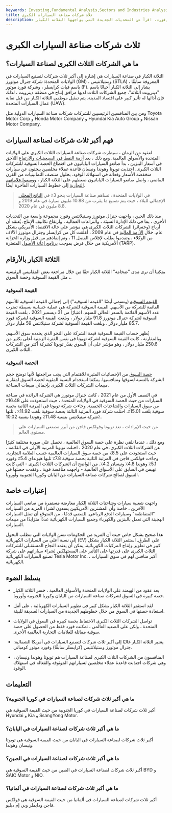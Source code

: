 ```yaml
---
keywords: Investing,Fundamental Analysis,Sectors and Industries Analysis,Sectors and Industries
title: ثلاث شركات صناعة السيارات الكبرى
description: يشير الثلاثة الكبار إلى أكبر ثلاث شركات لصناعة السيارات في الولايات المتحدة: جنرال موتورز وكرايسلر وفورد. اقرأ عن التحديات الجديدة التي يواجهها الثلاثة الكبار.
---
```


# ثلاث شركات صناعة السيارات الكبرى
## ما هي الشركات الثلاث الكبرى لصناعة السيارات؟

الثلاثة الكبار في صناعة السيارات هي إشارة إلى أكبر ثلاث شركات لتصنيع السيارات في الولايات المتحدة: شركة جنرال موتورز (GM) ، وستيلانتيس (STLA) ، المعروفة سابقًا باسم فيات كرايسلر ، وشركة فورد موتور (F). يشار إلى الثلاثة الكبار أحيانًا باسم "ديترويت الثلاثة". جميع الشركات الثلاث لديها مرافق إنتاج في منطقة ديترويت ، لذلك فإن أدائها له تأثير كبير على اقتصاد المدينة. يتم تمثيل موظفي الثلاثة الكبار من قبل نقابة عمال السيارات المتحدة (UAW).

ومن بين المنافسين الرئيسيين للشركات شركات صناعة السيارات الدولية مثل Toyota Motor Corp و Honda Motor Company و Hyundai Kia Auto Group و Nissan Motor Company.

## فهم أكبر ثلاث شركات لصناعة السيارات

لعقود من الزمان ، سيطرت شركات صناعة السيارات الثلاث الكبرى على الولايات المتحدة والأسواق العالمية. ومع ذلك ، بعد [أزمة النفط في السبعينيات والارتفاع](/1979-energy-crisis) اللاحق في أسعار البنزين ، بدأ صانعو السيارات اليابانيون في اقتطاع الحصة السوقية للشركات الثلاث الكبرى. اجتذبت تويوتا وهوندا ونيسان قاعدة عملاء مخلصين يبحثون عن سيارات منخفضة الأسعار وفعالة في استهلاك الوقود. بحلول منتصف الثمانينيات من القرن الماضي ، واصل صانعو السيارات اليابانيون ضغطهم على الثلاثة الكبار ، [ووسعوا علاماتهم التجارية](/brand-extension) إلى خطوط السيارات الفاخرة أيضًا.

> في الولايات المتحدة ، تساهم صناعة السيارات بنحو 3٪ في [الناتج المحلي](/gdp) الإجمالي للبلاد ، حيث يتم تصنيع ما يقرب من 10.88 مليون سيارة في عام 2019 و 8.8 مليون في عام 2020.

>

منذ ذلك الحين ، واجهت جنرال موتورز وستيلانتس وفورد مجموعة واسعة من التحديات الأخرى ، بما في ذلك الإدارة السيئة ، والنزاعات العمالية ، وارتفاع تكاليف الإنتاج. يُعتقد أن أرباح (وخسائر) الشركات الثلاث الكبرى هي مؤشر على حالة الاقتصاد الأمريكي بشكل عام. خلال [الأزمة المالية](/financial-crisis) في عام 2009 ، أغلقت كل من كرايسلر وجنرال موتورز الآلاف من الوكلاء ، وتقدموا بطلب لإفلاس الفصل 11 ، وتم إنقاذهم من قبل وزارة الخزانة الأمريكية من خلال قرض بموجب [برنامج إغاثة الأصول](/troubled-asset-relief-program-tarp) المتعثرة (TARP).

## الثلاثة الكبار بالأرقام

يمكننا أن نرى مدى "ضخامة" الثلاثة الكبار حقًا من خلال مراجعة بعض المقاييس الرئيسية ، مثل القيمة السوقية وحصة السوق.

### القيمة السوقية

[القيمة السوقية](/marketcapitalization) (وتسمى أيضًا "القيمة السوقية") إلى إجمالي القيمة السوقية للأسهم القائمة للشركة من الأسهم. القيمة السوقية للشركة هي عملية حسابية بسيطة تضرب عدد الأسهم القائمة بالسعر الحالي للسهم. اعتبارًا من 31 ديسمبر 2021 ، بلغت القيمة السوقية لشركة جنرال موتورز 91.8 مليار دولار ، وبلغت القيمة السوقية لشركة فورد 85.7 مليار دولار ، وبلغت القيمة السوقية لشركة ستيلانتس 59 مليار دولار.

يُظهر حساب القيمة السوقية قيمة الشركة على النحو الذي يحدده سوق الأسهم. وبالمقارنة ، كانت القيمة السوقية لشركة تويوتا في نفس الفترة الزمنية أعلى بكثير من 250.6 مليار دولار ، وهو مؤشر على أن السوق يقدّر تويوتا كشركة أكثر من الشركات الثلاث الكبرى.

### الحصة السوقية

[حصة السوق](/marketshare) من الإحصائيات المثيرة للاهتمام التي يجب مراجعتها لأنها توضح حجم الشركة بالنسبة لسوقها ومنافسيها. يمكننا استخدام النسبة المئوية لحصة السوق لمقارنة مبيعات الشركات الثلاث الكبرى بإجمالي مبيعات الصناعة.

في النصف الأول من عام 2021 ، كانت جنرال موتورز هي الشركة الرائدة في صناعة السيارات من حيث الحصة السوقية في الولايات المتحدة ، حيث استحوذت على 16.48٪ من سوق السيارات والشاحنات الخفيفة. وجاءت شركة تويوتا في المرتبة الثانية بحصة سوقية بلغت 15.01٪. احتلت شركة فورد المرتبة الثالثة بحصة سوقية بلغت 11.92٪ ، تلتها شركة ستيلانتس بنسبة 11.48٪ وهوندا بنسبة 10.02٪.

> من حيث الإيرادات ، تعد تويوتا وفولكس فاجن من أبرز مصنعي السيارات على مستوى العالم.

>

ومع ذلك ، عندما نلقي نظرة على حصة السوق العالمية ، نحصل على صورة مختلفة كثيرًا عن الشركات الثلاث الكبرى. في عام 2020 ، احتلت تويوتا المرتبة الأولى في القائمة ، حيث استحوذت على 8.5٪ من حصة سوق السيارات العالمية حسب العلامة التجارية. وجاءت فولكس فاجن في المرتبة الثانية بحصة سوقية 7.8٪ تليها هيونداي 5.4٪ وفورد 5.1٪ وهوندا 4.8٪ ونيسان 4.2٪. من الواضح أن الشركات الثلاث الكبرى - التي كانت تهيمن في السابق على الأسواق العالمية - واجهت منافسة قوية ، وفقدت حصتها في السوق لصالح شركات صناعة السيارات من اليابان وكوريا الجنوبية وأوروبا.

## إعتبارات خاصة

واجهت شعبية سيارات وشاحنات الثلاثة الكبار معارضة مستمرة من صانعي السيارات الآخرين ، خاصة وأن المشترين الأمريكيين يسعون لشراء المزيد من السيارات "المتقاطعة" وسيارات الدفع الرباعي. للمضي قدمًا ، من المتوقع أن تمثل السيارات الهجينة التي تعمل بالبنزين والكهرباء وجميع السيارات الكهربائية عددًا متزايدًا من مبيعات السيارات.

هذا صحيح بشكل خاص حيث أن المزيد من الحكومات تسن الولايات التي تتطلب التحول إلى نسبة أعلى من السيارات الكهربائية (EV) على الطرق. استثمر الثلاثة الكبار بشكل كبير في تطوير وإنتاج المركبات الكهربائية. يمكن أن يعتمد النجاح المستقبلي للشركات الثلاث الكبرى على قدرتها على التأثير على المستهلكين لشراء سياراتهم على شركة تصنيع السيارات الكهربائية Tesla Motor Inc. ، أكبر منافس لهم في سوق السيارات الكهربائية.

## يسلط الضوء

- بعد عقود من الهيمنة على الولايات المتحدة والأسواق العالمية ، خسر الثلاثة الكبار حصة كبيرة في السوق لشركات صناعة السيارات من اليابان وكوريا الجنوبية وأوروبا.

- لقد استثمر الثلاثة الكبار بشكل كبير في تطوير السيارات الكهربائية ، على أمل استعادة حصتها في السوق من خلال خطوطهم الجديدة من السيارات الصديقة للبيئة.

- تواصل الشركات الثلاث الكبرى الاحتفاظ بحصة كبيرة في السوق في الولايات المتحدة ، ولكن على الصعيد العالمي ، تمكنت فورد فقط من الحصول على حصة سوقية مماثلة للعلامات التجارية العالمية الأخرى.

- يشير الثلاثة الكبار غالبًا إلى أكبر ثلاث شركات لتصنيع السيارات في أمريكا الشمالية: جنرال موتورز وستيلانتيس (كرايسلر سابقًا) وفورد موتور كومباني.

- المنافسون من الشركات الثلاث الكبرى لصناعة السيارات هم تويوتا وهوندا ونيسان ، وهي شركات اجتذبت قاعدة عملاء مخلصين لسياراتهم الموثوقة والفعالة في استهلاك الوقود.

## التعليمات

### ما هي أكبر ثلاث شركات لصناعة السيارات في كوريا الجنوبية؟

أكبر ثلاث شركات لصناعة السيارات في كوريا الجنوبية من حيث القيمة السوقية هي Hyundai و Kia و SsangYong Motor.

### ما هي أكبر ثلاث شركات لصناعة السيارات في اليابان؟

أكبر ثلاث شركات لصناعة السيارات في اليابان من حيث القيمة السوقية هي تويوتا ونيسان وهوندا.

### ما هي أكبر ثلاث شركات لصناعة السيارات في الصين؟

أكبر ثلاث شركات لصناعة السيارات في الصين من حيث القيمة السوقية هي BYD و SAIC Motor و NIO.

### ما هي أكبر ثلاث شركات لصناعة السيارات في ألمانيا؟

أكبر ثلاث شركات لصناعة السيارات في ألمانيا من حيث القيمة السوقية هي فولكس فاجن ودايملر وبي إم دبليو.

